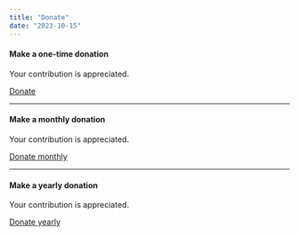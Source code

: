 ```yaml
---
title: "Donate"
date: "2023-10-15"
---
```


#### Make a one-time donation

Your contribution is appreciated.

[Donate](https://montelogic.com/?p=4780)

* * *

#### Make a monthly donation

Your contribution is appreciated.

[Donate monthly](https://montelogic.com/?p=4780)

* * *

#### Make a yearly donation

Your contribution is appreciated.

[Donate yearly](https://montelogic.com/?p=4780)
